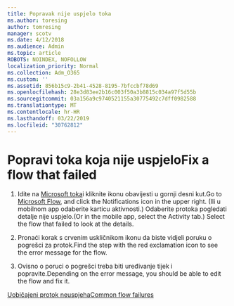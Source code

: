 ```yaml
---
title: Popravak nije uspjelo toka
ms.author: toresing
author: tomresing
manager: scotv
ms.date: 4/12/2018
ms.audience: Admin
ms.topic: article
ROBOTS: NOINDEX, NOFOLLOW
localization_priority: Normal
ms.collection: Adm_O365
ms.custom: ''
ms.assetid: 856b15c9-2b41-4528-8195-7bfccbf78d69
ms.openlocfilehash: 28e3d83ee2b16c003f50a3b8815c034a97f5d55b
ms.sourcegitcommit: 03a156a9c9740521155a30775492c7dff0982588
ms.translationtype: MT
ms.contentlocale: hr-HR
ms.lasthandoff: 03/22/2019
ms.locfileid: "30762812"
---
```

# <a name="fix-a-flow-that-failed"></a><span data-ttu-id="d7326-102">Popravi toka koja nije uspjelo</span><span class="sxs-lookup"><span data-stu-id="d7326-102">Fix a flow that failed</span></span>

1. <span data-ttu-id="d7326-103">Idite na [Microsoft toka](https://flow.microsoft.com/)i kliknite ikonu obavijesti u gornji desni kut.</span><span class="sxs-lookup"><span data-stu-id="d7326-103">Go to [Microsoft Flow](https://flow.microsoft.com/), and click the Notifications icon in the upper right.</span></span> <span data-ttu-id="d7326-104">(Ili u mobilnom app odaberite karticu aktivnosti.) Odaberite protoka pogledati detalje nije uspjelo.</span><span class="sxs-lookup"><span data-stu-id="d7326-104">(Or in the mobile app, select the Activity tab.) Select the flow that failed to look at the details.</span></span>
    
2. <span data-ttu-id="d7326-105">Pronaći korak s crvenim uskličnikom ikonu da biste vidjeli poruku o pogrešci za protok.</span><span class="sxs-lookup"><span data-stu-id="d7326-105">Find the step with the red exclamation icon to see the error message for the flow.</span></span>
    
3. <span data-ttu-id="d7326-106">Ovisno o poruci o pogrešci treba biti uređivanje tijek i popravite.</span><span class="sxs-lookup"><span data-stu-id="d7326-106">Depending on the error message, you should be able to edit the flow and fix it.</span></span> 
    
[<span data-ttu-id="d7326-107">Uobičajeni protok neuspjeha</span><span class="sxs-lookup"><span data-stu-id="d7326-107">Common flow failures</span></span>](https://go.microsoft.com/fwlink/?linkid=872110)
  

